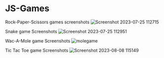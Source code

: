 # JS-Games
Rock-Paper-Scissors games screenshots
![Screenshot 2023-07-25 112715](https://github.com/SajitDahal/JS-Games/assets/112318789/b8eacd41-829b-467c-975a-bb21d4d568da)

Snake game Screenshots
![Screenshot 2023-07-25 112951](https://github.com/SajitDahal/JS-Games/assets/112318789/f48587b4-3236-401d-ba51-baea16097ebf)

Wac-A-Mole game Screenshots
![molegame](https://github.com/SajitDahal/JS-Games/assets/112318789/a36ef805-b535-4c11-8ef7-e9d1fa943ceb)

Tic Tac Toe game Screenshots
![Screenshot 2023-08-08 115149](https://github.com/SajitDahal/JS-Games/assets/112318789/53e619fe-fe60-467c-b2a2-35558bd3925e)
